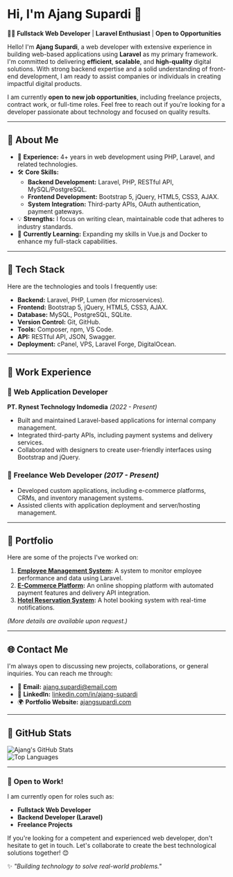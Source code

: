 # Hi, I'm Ajang Supardi 👋  

👨‍💻 **Fullstack Web Developer** | **Laravel Enthusiast** | **Open to Opportunities**  

Hello! I'm **Ajang Supardi**, a web developer with extensive experience in building web-based applications using **Laravel** as my primary framework. I'm committed to delivering **efficient**, **scalable**, and **high-quality** digital solutions. With strong backend expertise and a solid understanding of front-end development, I am ready to assist companies or individuals in creating impactful digital products.  

I am currently **open to new job opportunities**, including freelance projects, contract work, or full-time roles. Feel free to reach out if you're looking for a developer passionate about technology and focused on quality results.  

---

## 🌟 About Me  
- 🚀 **Experience:** 4+ years in web development using PHP, Laravel, and related technologies.  
- 🛠 **Core Skills:**
  - **Backend Development:** Laravel, PHP, RESTful API, MySQL/PostgreSQL.  
  - **Frontend Development:** Bootstrap 5, jQuery, HTML5, CSS3, AJAX.  
  - **System Integration:** Third-party APIs, OAuth authentication, payment gateways.  
- 💡 **Strengths:** I focus on writing clean, maintainable code that adheres to industry standards.  
- 🌱 **Currently Learning:** Expanding my skills in Vue.js and Docker to enhance my full-stack capabilities.  

---

## 🔧 Tech Stack  
Here are the technologies and tools I frequently use:  
- **Backend:** Laravel, PHP, Lumen (for microservices).  
- **Frontend:** Bootstrap 5, jQuery, HTML5, CSS3, AJAX.  
- **Database:** MySQL, PostgreSQL, SQLite.  
- **Version Control:** Git, GitHub.  
- **Tools:** Composer, npm, VS Code.  
- **API:** RESTful API, JSON, Swagger.  
- **Deployment:** cPanel, VPS, Laravel Forge, DigitalOcean.  

---

## 📌 Work Experience  
### 🔹 **Web Application Developer**  
**PT. Rynest Technology Indomedia** *(2022 - Present)*  
- Built and maintained Laravel-based applications for internal company management.  
- Integrated third-party APIs, including payment systems and delivery services.  
- Collaborated with designers to create user-friendly interfaces using Bootstrap and jQuery.  

### 🔹 **Freelance Web Developer** *(2017 - Present)*  
- Developed custom applications, including e-commerce platforms, CRMs, and inventory management systems.  
- Assisted clients with application deployment and server/hosting management.  

---

## 💼 Portfolio  
Here are some of the projects I've worked on:  
1. **[Employee Management System](https://github.com/ajang-supardi/example-project):** A system to monitor employee performance and data using Laravel.  
2. **[E-Commerce Platform](https://github.com/ajang-supardi/ecommerce-demo):** An online shopping platform with automated payment features and delivery API integration.  
3. **[Hotel Reservation System](https://github.com/ajang-supardi/reservation-app):** A hotel booking system with real-time notifications.  

*(More details are available upon request.)*  

---

## 🌐 Contact Me  
I'm always open to discussing new projects, collaborations, or general inquiries. You can reach me through:  
- 📧 **Email:** [ajang.supardi@email.com](mailto:ajang.supardi@email.com)  
- 💼 **LinkedIn:** [linkedin.com/in/ajang-supardi](https://linkedin.com/in/ajang-supardi)  
- 🌍 **Portfolio Website:** [ajangsupardi.com](https://ajangsupardi.com) 

---

## 🌟 GitHub Stats  
![Ajang's GitHub Stats](https://github-readme-stats.vercel.app/api?username=leftprivacy&show_icons=true&theme=radical)  
![Top Languages](https://github-readme-stats.vercel.app/api/top-langs/?username=leftprivacy&layout=compact&theme=radical)  

---

### 🚀 **Open to Work!**  
I am currently open for roles such as:  
- **Fullstack Web Developer**  
- **Backend Developer (Laravel)**  
- **Freelance Projects**  

If you're looking for a competent and experienced web developer, don't hesitate to get in touch. Let's collaborate to create the best technological solutions together! 😊  

✨ _"Building technology to solve real-world problems."_  
